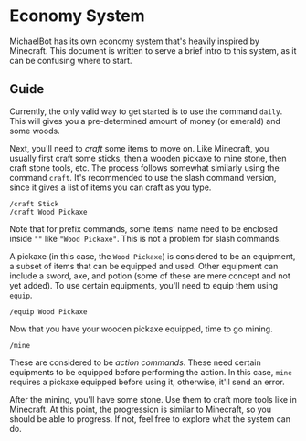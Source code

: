 # Economy System

MichaelBot has its own economy system that's heavily inspired by Minecraft. This document is written to serve a brief intro to this system, as it can be confusing where to start.

## Guide

Currently, the only valid way to get started is to use the command `daily`. This will gives you a pre-determined amount of money (or emerald) and some woods.

Next, you'll need to *craft* some items to move on. Like Minecraft, you usually first craft some sticks, then a wooden pickaxe to mine stone, then craft stone tools, etc. The process follows somewhat similarly using the command `craft`. It's recommended to use the slash command version, since it gives a list of items you can craft as you type.

```
/craft Stick
/craft Wood Pickaxe
```

Note that for prefix commands, some items' name need to be enclosed inside `""` like `"Wood Pickaxe"`. This is not a problem for slash commands.

A pickaxe (in this case, the `Wood Pickaxe`) is considered to be an equipment, a subset of items that can be equipped and used. Other equipment can include a sword, axe, and potion (some of these are mere concept and not yet added). To use certain equipments, you'll need to equip them using `equip`.

```
/equip Wood Pickaxe
```

Now that you have your wooden pickaxe equipped, time to go mining.

```
/mine
```

These are considered to be *action commands*. These need certain equipments to be equipped before performing the action. In this case, `mine` requires a pickaxe equipped before using it, otherwise, it'll send an error.

After the mining, you'll have some stone. Use them to craft more tools like in Minecraft. At this point, the progression is similar to Minecraft, so you should be able to progress. If not, feel free to explore what the system can do.
